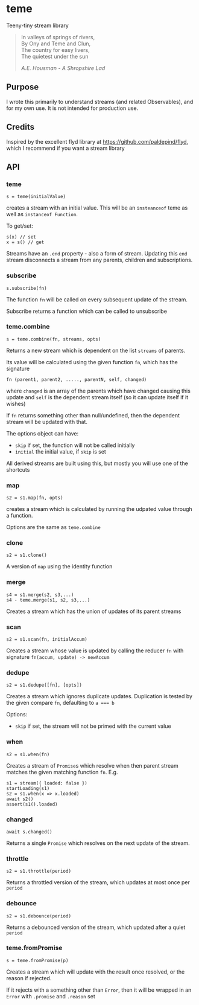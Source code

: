 # teme
Teeny-tiny stream library

>In valleys of springs of rivers,\
>By Ony and Teme and Clun,\
>The country for easy livers,\
>The quietest under the sun
>
>*A.E. Housman - A Shropshire Lad*

## Purpose
I wrote this primarily to understand streams (and related Observables), and for my own use.
It is not intended for production use.

## Credits
Inspired by the excellent flyd library at https://github.com/paldepind/flyd, which I recommend if you want a stream library


## API

### teme

`s = teme(initialValue)`

creates a stream with an initial value. This will be an `insteanceof` teme as well
as `instanceof Function`.

To get/set:

```
s(x) // set
x = s() // get
```

Streams have an `.end` property - also a form of stream. Updating this `end` stream
disconnects a stream from any parents, children and subscriptions.

### subscribe

`s.subscribe(fn)`

The function `fn` will be called on every subsequent update of the stream.

Subscribe returns a function which can be called to unsubscribe

### teme.combine

`s = teme.combine(fn, streams, opts)`

Returns a new stream which is dependent on the list `streams` of parents.

Its value will be calculated using the given function `fn`, which has the signature

`fn (parent1, parent2, ....., parentN, self, changed)`

where `changed` is an array of the parents which have changed causing this update
and `self` is the dependent stream itself (so it can update itself if it wishes)

If `fn` returns something other than null/undefined, then the dependent stream
will be updated with that.

The options object can have:
- `skip` if set, the function will not be called initially
- `initial` the initial value, if `skip` is set

All derived streams are built using this, but mostly you will use one of the
shortcuts

### map

`s2 = s1.map(fn, opts)`

creates a stream which is calculated by running the udpated value through
a function.

Options are the same as `teme.combine`

### clone

`s2 = s1.clone()`

A version of `map` using the identity function

### merge

```
s4 = s1.merge(s2, s3,...)
s4 - teme.merge(s1, s2, s3,...)
```

Creates a stream which has the union of updates of its parent streams

### scan

`s2 = s1.scan(fn, initialAccum)`

Creates a stream whose value is updated by calling  the reducer `fn` with signature
`fn(accum, update) -> newAccum`

### dedupe

`s2 = s1.dedupe([fn], [opts])`

Creates a stream which ignores duplicate updates. Duplication is tested by the
given compare `fn`, defaulting to  `a === b`

Options:
- `skip` if set, the stream will not be primed with the current value

### when

`s2 = s1.when(fn)`

Creates a stream of `Promise`s which resolve when then parent stream matches
the given matching function `fn`. E.g.

```
s1 = stream({ loaded: false })
startLoading(s1)
s2 = s1.when(x => x.loaded)
await s2()
assert(s1().loaded)
```

### changed

`await s.changed()`

Returns a single `Promise` which resolves on the next update of the stream.

### throttle

`s2 = s1.throttle(period)`

Returns a throttled version of the stream, which updates at most once per `period`

### debounce

`s2 = s1.debounce(period)`

Returns a debounced version of the stream, which updated after a quiet `period`

### teme.fromPromise

`s = teme.fromPromise(p)`

Creates a stream which will update with the result once resolved, or
the reason if rejected.

If it rejects with a something other than `Error`, then it will be wrapped
in an `Error` with `.promise` and `.reason` set
